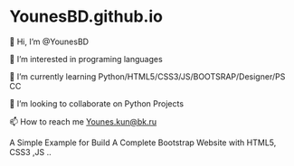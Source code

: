 # YounesBD.github.io
👋 Hi, I’m @YounesBD


👀 I’m interested in programing languages


🌱 I’m currently learning Python/HTML5/CSS3/JS/BOOTSRAP/Designer/PS CC


💞️ I’m looking to collaborate on Python Projects

📫 How to reach me Younes.kun@bk.ru

A Simple Example for Build A Complete Bootstrap Website with HTML5, CSS3 ,JS ..
